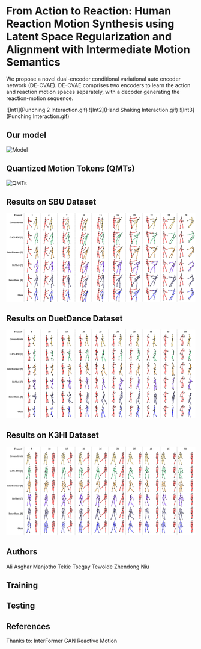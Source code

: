 # From Action to Reaction: Human Reaction Motion Synthesis using Latent Space Regularization and Alignment with Intermediate Motion Semantics

We propose a novel dual-encoder conditional variational auto encoder network (DE-CVAE). DE-CVAE comprises two encoders to learn the action and reaction motion spaces separately, with a decoder generating the reaction-motion sequence.

![Int1](Punching 2 Interaction.gif)
![Int2](Hand Shaking Interaction.gif)
![Int3](Punching Interaction.gif)
  
## Our model
![Model](model.png)

## Quantized Motion Tokens (QMTs)
![QMTs](qmts.png)


## Results on SBU Dataset
![SBU](fig_results_sbu.png)

## Results on DuetDance Dataset
![DD](fig_results_duetdance.png)


## Results on K3HI Dataset
![KHI](fig_results_k3hi.png)

## Authors
Ali Asghar Manjotho
Tekie Tsegay Tewolde
Zhendong Niu


## Training

## Testing

## References
Thanks to:
InterFormer
GAN Reactive Motion

